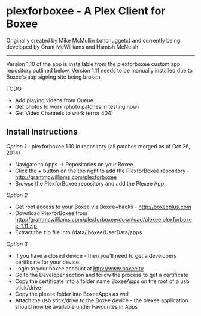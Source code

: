 plexforboxee - A Plex Client for Boxee
================================
Originally created by Mike McMullin (xmcnuggetx)  and currently being developed by Grant McWilliams and Hamish McNeish.

---

Version 1.10 of the app is installable from the plexforboxee custom app repository outlined below. 
Version 1.11 needs to be manually installed due to Boxee's app signing site being broken.

TODO
* Add playing videos from Queue
* Get photos to work (photo patches in testing now)
* Get Video Channels to work (error 404)


Install Instructions
---------------------------

*Option 1* - plexforboxee 1.10 in repository (all patches merged as of Oct 26, 2014)
* Navigate to Apps -> Repositories on your Boxee
* Click the + button on the top right to add the PlexforBoxee repository - http://grantmcwilliams.com/plexforboxee
* Browse the PlexforBoxee repository and add the Plexee App


*Option 2*
* Get root access to your Boxee via Boxee+hacks - http://boxeeplus.com
* Download PlexforBoxee from http://grantmcwilliams.com/plexforboxee/download/plexee.plexforboxee-1.11.zip
* Extract the zip file into /data/.boxee/UserData/apps

*Option 3*
* If you have a closed device - then you'll need to get a developers certificate for your device.
* Login to your boxee account at http://www.boxee.tv
* Go to the Developer section and follow the process to get a certificate
* Copy the certificate into a folder name BoxeeApps on the root of a usb stick/drive
* Copy the plexee folder into BoxeeApps as well
* Attach the usb stick/drive to the Boxee device - the plexee application should now be available under Favourites in Apps

